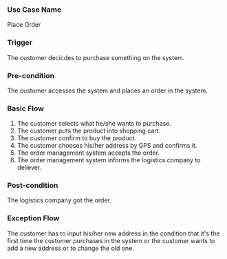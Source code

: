 ### Use Case Name

Place Order
### Trigger
The customer decicdes to purchase something on the system.


### Pre-condition
The customer accesses the system and places an order in the system.

### Basic Flow


1. The customer selects what he/she wants to purchase.
2. The customer puts the product into shopping cart.
3. The customer confirm to buy the product.
4. The customer chooses his/her address by GPS and confirms it.
5. The order management system accepts the order.
6. The order management system informs the logistics company to deliever.




### Post-condition

The logistics company got the order.




### Exception Flow

The customer has to input his/her new address in the condition that it's the first time the customer purchases in the system or the customer wants to add a new address or to change the old one.
